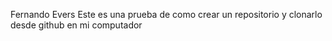 Fernando Evers 
Este es una prueba de como crear un repositorio y clonarlo desde github en mi computador 
